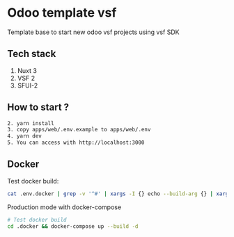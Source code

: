 # Odoo template vsf

Template base to start new odoo vsf projects using vsf SDK

## Tech stack

1. Nuxt 3
2. VSF 2
3. SFUI-2


## How to start ?

```sh
2. yarn install
3. copy apps/web/.env.example to apps/web/.env
4. yarn dev
5. You can access with http://localhost:3000
```

## Docker


Test docker build:

```bash
cat .env.docker | grep -v '^#' | xargs -I {} echo --build-arg {} | xargs docker build . -t vsf-test
```

Production mode with docker-compose

```bash
# Test docker build
cd .docker && docker-compose up --build -d
```
